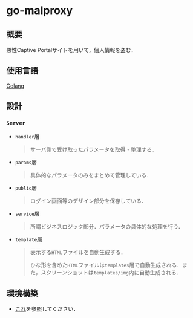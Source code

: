 # go-malproxy
## 概要
悪性Captive Portalサイトを用いて，個人情報を盗む．
## 使用言語
[Golang](https://go.dev/)

## 設計
### `Server`
- `handler`層
  > サーバ側で受け取ったパラメータを取得・整理する．
- `params`層
  > 具体的なパラメータのみをまとめて管理している．
- `public`層
  > ログイン画面等のデザイン部分を保存している．
- `service`層
  > 所謂ビジネスロジック部分．パラメータの具体的な処理を行う．
- `template`層
  > 表示する`HTML`ファイルを自動生成する．
  > 
  > ひな形を含めた`HTML`ファイルは`templates`層で自動生成される．また，スクリーンショットは`templates/img`内に自動生成される．

## 環境構築
- [これ](https://github.com/KeiTaylor0606/How-to-built-environment/blob/main/VSCode/GolangForVM.md)を参照してください．

